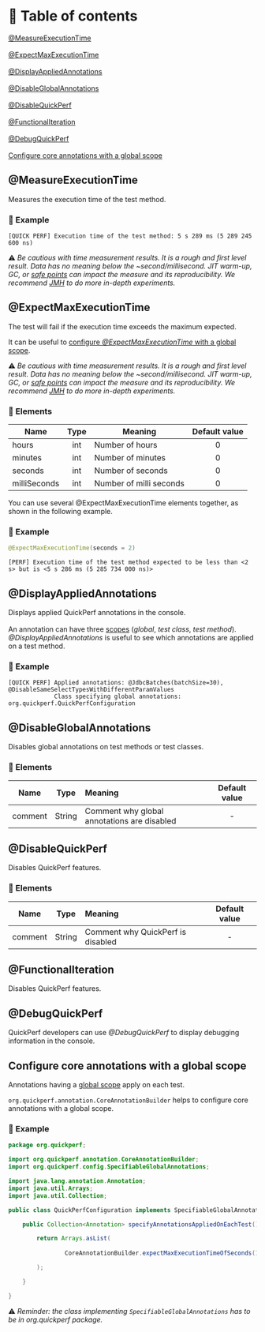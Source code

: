 # 🚩 Table of contents
[@MeasureExecutionTime](#MeasureExecutionTime) <br><br>
[@ExpectMaxExecutionTime](#ExpectMaxExecutionTime) <br><br>
[@DisplayAppliedAnnotations](#DisplayAppliedAnnotations) <br><br>
[@DisableGlobalAnnotations](#DisableGlobalAnnotations) <br><br>
[@DisableQuickPerf](#DisableQuickPerf) <br><br>
[@FunctionalIteration](#FunctionalIteration) <br><br>
[@DebugQuickPerf](#DebugQuickPerf) <br><br>
[Configure core annotations with a global scope](#Configure-core-annotations-with-a-global-scope)
## @MeasureExecutionTime
Measures the execution time of the test method.

### :mag_right: Example
```
[QUICK PERF] Execution time of the test method: 5 s 289 ms (5 289 245 600 ns)
```

⚠️ *Be cautious  with time measurement results. It is a rough and first level result. Data has no meaning below the ~second/millisecond. JIT warm-up, GC, or [safe points](https://loonytek.com/2020/01/20/long-jvm-pauses-without-gc/) can impact the measure and its reproducibility. We recommend [JMH](https://openjdk.java.net/projects/code-tools/jmh/) to do more in-depth experiments.* 


## @ExpectMaxExecutionTime

The test will fail if the execution time exceeds the maximum expected.

It can be useful to [configure _@ExpectMaxExecutionTime_ with a global scope](https://github.com/quick-perf/doc/wiki/Core-annotations#mag_right-example-3).

⚠️ *Be cautious  with time measurement results. It is a rough and first level result. Data has no meaning below the ~second/millisecond. JIT warm-up, GC, or [safe points](https://loonytek.com/2020/01/20/long-jvm-pauses-without-gc/) can impact the measure and its reproducibility. We recommend [JMH](https://openjdk.java.net/projects/code-tools/jmh/) to do more in-depth experiments.* 

### :wrench: Elements
|Name          |Type    | Meaning                 | Default value |
| ------------ |:------:|-------------------------|:-------------:|
| hours        | int    | Number of hours         |  0            |
| minutes      | int    | Number of minutes       |  0            |
| seconds      | int    | Number of seconds       |  0            |
| milliSeconds | int    | Number of milli seconds |  0            |

You can use several @ExpectMaxExecutionTime elements together, as shown in the following example.

### :mag_right: Example
```java
@ExpectMaxExecutionTime(seconds = 2)
```     

```
[PERF] Execution time of the test method expected to be less than <2 s> but is <5 s 286 ms (5 285 734 000 ns)>
```  

## @DisplayAppliedAnnotations
Displays applied QuickPerf annotations in the console.<br><br>
An annotation can have three [scopes](https://github.com/quick-perf/doc/wiki/QuickPerf#Use-QuickPerf-annotations) (*global*, *test class*, *test method*). _@DisplayAppliedAnnotations_ is useful to see which annotations are applied on a test method.

### :mag_right: Example
```
[QUICK PERF] Applied annotations: @JdbcBatches(batchSize=30), @DisableSameSelectTypesWithDifferentParamValues
             Class specifying global annotations: org.quickperf.QuickPerfConfiguration
```

## @DisableGlobalAnnotations
Disables global annotations on test methods or test classes.

### :wrench:  Elements
|Name     |Type    | Meaning                                   | Default value  |
| --------|:------:|:----------------------------------------  |:--------------:|
| comment | String |Comment why global annotations are disabled|      -         |


## @DisableQuickPerf
Disables QuickPerf features.

### :wrench: Elements
|Name     |Type    | Meaning                         | Default value  |
| --------|:------:|:--------------------------------|:--------------:|
| comment | String |Comment why QuickPerf is disabled|      -         |

## @FunctionalIteration
Disables QuickPerf features.

## @DebugQuickPerf
QuickPerf developers can use _@DebugQuickPerf_ to display debugging information in the console.

## Configure core annotations with a global scope
Annotations having a [global scope](https://github.com/quick-perf/doc/wiki/QuickPerf#annotation-scopes) apply on each test.

`org.quickperf.annotation.CoreAnnotationBuilder` helps to configure core annotations with a global scope.

### :mag_right: Example

```java
package org.quickperf;

import org.quickperf.annotation.CoreAnnotationBuilder;
import org.quickperf.config.SpecifiableGlobalAnnotations;

import java.lang.annotation.Annotation;
import java.util.Arrays;
import java.util.Collection;

public class QuickPerfConfiguration implements SpecifiableGlobalAnnotations {

    public Collection<Annotation> specifyAnnotationsAppliedOnEachTest() {

        return Arrays.asList(
          
                CoreAnnotationBuilder.expectMaxExecutionTimeOfSeconds(1)

        );

    }

}
```

⚠️ *Reminder: the class implementing `SpecifiableGlobalAnnotations` has to be in org.quickperf package.*